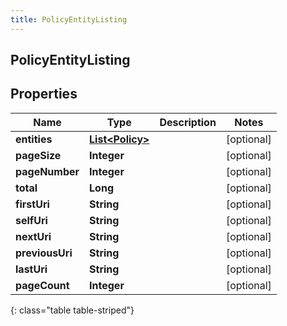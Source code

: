 ```yaml
---
title: PolicyEntityListing
---
```


## PolicyEntityListing

## Properties

| Name            | Type                                                     | Description | Notes      |
| --------------- | -------------------------------------------------------- | ----------- | ---------- |
| **entities**    | <!----><!---->[**List&lt;Policy&gt;**](Policy.md)<!----> |             | [optional] |
| **pageSize**    | <!----><!---->**Integer**<!---->                         |             | [optional] |
| **pageNumber**  | <!----><!---->**Integer**<!---->                         |             | [optional] |
| **total**       | <!----><!---->**Long**<!---->                            |             | [optional] |
| **firstUri**    | <!----><!---->**String**<!---->                          |             | [optional] |
| **selfUri**     | <!----><!---->**String**<!---->                          |             | [optional] |
| **nextUri**     | <!----><!---->**String**<!---->                          |             | [optional] |
| **previousUri** | <!----><!---->**String**<!---->                          |             | [optional] |
| **lastUri**     | <!----><!---->**String**<!---->                          |             | [optional] |
| **pageCount**   | <!----><!---->**Integer**<!---->                         |             | [optional] |

{: class="table table-striped"}
